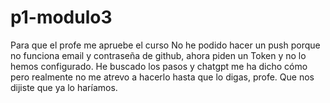 # p1-modulo3
Para que el profe me apruebe el curso
No he podido hacer un push porque no funciona email y contraseña de github, ahora piden un Token y no lo hemos configurado. He buscado los pasos y chatgpt me ha dicho cómo pero realmente no me atrevo a hacerlo hasta que lo digas, profe. Que nos dijiste que ya lo haríamos.
